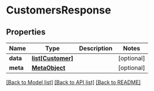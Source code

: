 # CustomersResponse

## Properties
Name | Type | Description | Notes
------------ | ------------- | ------------- | -------------
**data** | [**list[Customer]**](Customer.md) |  | [optional] 
**meta** | [**MetaObject**](MetaObject.md) |  | [optional] 

[[Back to Model list]](../README.md#documentation-for-models) [[Back to API list]](../README.md#documentation-for-api-endpoints) [[Back to README]](../README.md)

